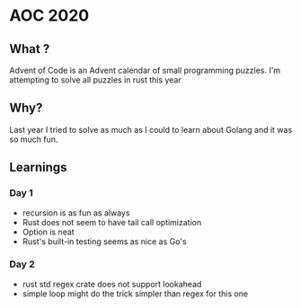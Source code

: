 # AOC 2020

## What ?
Advent of Code is an Advent calendar of small programming puzzles. I'm attempting to solve all puzzles in rust this year

## Why?
Last year I tried to solve as much as I could to learn about Golang and it was so much fun. 

## Learnings

### Day 1 
- recursion is as fun as always
- Rust does not seem to have tail call optimization
- Option<T> is neat
- Rust's built-in testing seems as nice as Go's

### Day 2 
- rust std regex crate does not support lookahead
- simple loop might do the trick simpler than regex for this one